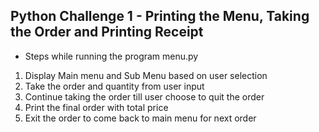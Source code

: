 ## Python Challenge 1 - Printing the Menu, Taking the Order and Printing Receipt 

* Steps while running the program menu.py

1. Display Main menu and Sub Menu based on user selection
2. Take the order and quantity from user input
3. Continue taking the order till user choose to quit the order
4. Print the final order with total price
5. Exit the order to come back to main menu for next order
